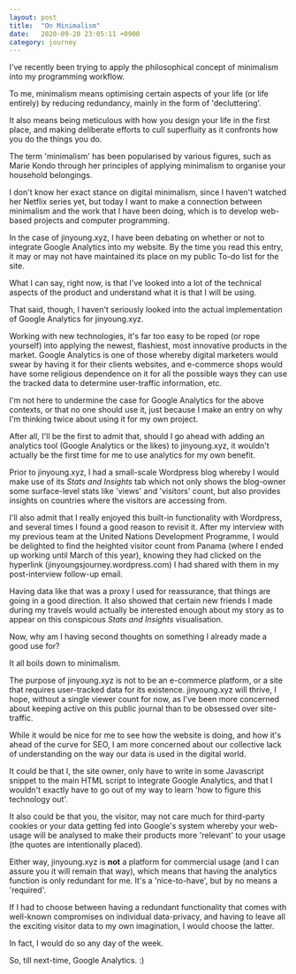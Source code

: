 ```yaml
---
layout: post
title:  "On Minimalism"
date:   2020-09-20 23:05:11 +0900
category: journey
---
```


I've recently been trying to apply the philosophical concept of minimalism into my programming workflow. 

To me, minimalism means optimising certain aspects of your life (or life entirely) by reducing redundancy, mainly in the form of 'decluttering'. 

It also means being meticulous with how you design your life in the first place, and making deliberate efforts to cull superfluity as it confronts how you do the things you do. 

The term 'minimalism' has been popularised by various figures, such as Marie Kondo through her principles of applying minimalism to organise your household belongings.

I don't know her exact stance on digital minimalism, since I haven't watched her Netflix series yet, but today I want to make a connection between minimalism and the work that I have been doing, which is to develop web-based projects and computer programming. 

In the case of jinyoung.xyz, I have been debating on whether or not to integrate Google Analytics into my website. By the time you read this entry, it may or may not have maintained its place on my public To-do list for the site.

What I can say, right now, is that I've looked into a lot of the technical aspects of the product and understand what it is that I will be using. 

That said, though, I haven't seriously looked into the actual implementation of Google Analytics for jinyoung.xyz.

Working with new technologies, it's far too easy to be roped (or rope yourself) into applying the newest, flashiest, most innovative products in the market. Google Analytics is one of those whereby digital marketers would swear by having it for their clients websites, and e-commerce shops would have some religious dependence on it for all the possible ways they can use the tracked data to determine user-traffic information, etc. 

I'm not here to undermine the case for Google Analytics for the above contexts, or that no one should use it, just because I make an entry on why I'm thinking twice about using it for my own project. 

After all, I'll be the first to admit that, should I go ahead with adding an analytics tool (Google Analytics or the likes) to jinyoung.xyz, it wouldn't actually be the first time for me to use analytics for my own benefit. 

Prior to jinyoung.xyz, I had a small-scale Wordpress blog whereby I would make use of its *Stats and Insights* tab which not only shows the blog-owner some surface-level stats like 'views' and 'visitors' count, but also provides insights on countries where the visitors are accessing from. 

I'll also admit that I really enjoyed this built-in functionality with Wordpress, and several times I found a good reason to revisit it. After my interview with my previous team at the United Nations Development Programme, I would be delighted to find the heighted visitor count from Panama (where I ended up working until March of this year), knowing they had clicked on the hyperlink (jinyoungsjourney.wordpress.com) I had shared with them in my post-interview follow-up email. 

Having data like that was a proxy I used for reassurance, that things are going in a good direction. It also showed that certain new friends I made during my travels would actually be interested enough about my story as to appear on this conspicous *Stats and Insights* visualisation. 

Now, why am I having second thoughts on something I already made a good use for? 

It all boils down to minimalism. 

The purpose of jinyoung.xyz is not to be an e-commerce platform, or a site that requires user-tracked data for its existence. jinyoung.xyz will thrive, I hope, without a single viewer count for now, as I've been more concerned about keeping active on this public journal than to be obsessed over site-traffic. 

While it would be nice for me to see how the website is doing, and how it's ahead of the curve for SEO, I am more concerned about our collective lack of understanding on the way our data is used in the digital world. 

It could be that I, the site owner, only have to write in some Javascript snippet to the main HTML script to integrate Google Analytics, and that I wouldn't exactly have to go out of my way to learn 'how to figure this technology out'. 

It also could be that you, the visitor, may not care much for third-party cookies or your data getting fed into Google's system whereby your web-usage will be analysed to make their products more 'relevant' to your usage (the quotes are intentionally placed). 

Either way, jinyoung.xyz is **not** a platform for commercial usage (and I can assure you it will remain that way), which means that having the analytics function is only redundant for me. It's a 'nice-to-have', but by no means a 'required'.

If I had to choose between having a redundant functionality that comes with well-known compromises on individual data-privacy, and having to leave all the exciting visitor data to my own imagination, I would choose the latter. 

In fact, I would do so any day of the week. 

So, till next-time, Google Analytics. :) 

